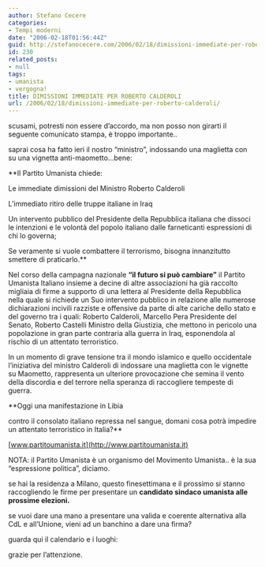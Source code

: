 ```yaml
---
author: Stefano Cecere
categories:
- Tempi moderni
date: "2006-02-18T01:56:44Z"
guid: http://stefanocecere.com/2006/02/18/dimissioni-immediate-per-roberto-calderoli/
id: 230
related_posts:
- null
tags:
- umanista
- vergogna!
title: DIMISSIONI IMMEDIATE PER ROBERTO CALDEROLI
url: /2006/02/18/dimissioni-immediate-per-roberto-calderoli/
---
```


<img src='/wp-content/roberto_calderoli.jpg' alt='' align='left' />scusami, potresti non essere d&#8217;accordo, ma non posso non girarti il seguente comunicato stampa, è troppo importante..
  
saprai cosa ha fatto ieri il nostro &#8220;ministro&#8221;, indossando una maglietta con su una vignetta anti-maometto&#8230;bene:

**Il Partito Umanista chiede:
  
Le immediate dimissioni del Ministro Roberto Calderoli
  
L’immediato ritiro delle truppe italiane in Iraq
  
Un intervento pubblico del Presidente della Repubblica italiana che dissoci le intenzioni e le volontà del popolo italiano dalle farneticanti espressioni di chi lo governa;
  
Se veramente si vuole combattere il terrorismo, bisogna innanzitutto smettere di praticarlo.**

Nel corso della campagna nazionale **“il futuro si può cambiare”** il Partito Umanista Italiano insieme a decine di altre associazioni ha già raccolto migliaia di firme a supporto di una lettera al Presidente della Repubblica nella quale si richiede un Suo intervento pubblico in relazione alle numerose dichiarazioni incivili razziste e offensive da parte di alte cariche dello stato e del governo tra i quali: Roberto Calderoli, Marcello Pera Presidente del Senato, Roberto Castelli Ministro della Giustizia, che mettono in pericolo una popolazione in gran parte contraria alla guerra in Iraq, esponendola al rischio di un attentato terroristico.
  
In un momento di grave tensione tra il mondo islamico e quello occidentale l&#8217;iniziativa del ministro Calderoli di indossare una maglietta con le vignette su Maometto, rappresenta un ulteriore provocazione che semina il vento della discordia e del terrore nella speranza di raccogliere tempeste di guerra.

**Oggi una manifestazione in Libia
  
contro il consolato italiano repressa nel sangue, domani cosa potrà impedire un attentato terroristico in Italia?**
  
[www.partitoumanista.it](http://www.partitoumanista.it)

NOTA: il Partito Umanista è un organismo del Movimento Umanista.. è la sua &#8220;espressione politica&#8221;, diciamo.
  
se hai la residenza a Milano, questo finesettimana e il prossimo si stanno raccogliendo le firme per presentare un **candidato sindaco umanista alle prossime elezioni.**
  
se vuoi dare una mano a presentare una valida e coerente alternativa alla CdL e all&#8217;Unione, vieni ad un banchino a dare una firma?
  
guarda qui il calendario e i luoghi:

grazie per l&#8217;attenzione.